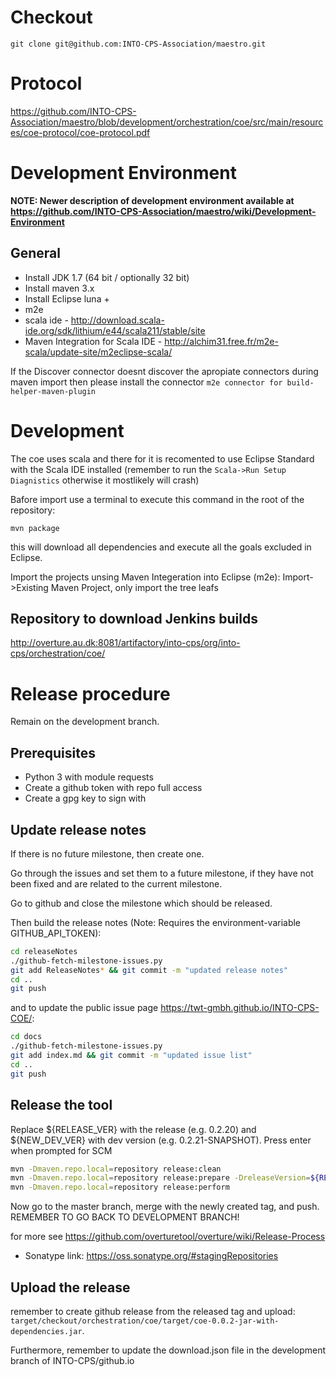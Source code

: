 # Checkout

```
git clone git@github.com:INTO-CPS-Association/maestro.git
```

# Protocol
https://github.com/INTO-CPS-Association/maestro/blob/development/orchestration/coe/src/main/resources/coe-protocol/coe-protocol.pdf


# Development Environment

**NOTE: Newer description of development environment available at https://github.com/INTO-CPS-Association/maestro/wiki/Development-Environment**

## General

* Install JDK 1.7 (64 bit / optionally 32 bit)
* Install maven 3.x
* Install Eclipse luna + 
 * m2e
 * scala ide - http://download.scala-ide.org/sdk/lithium/e44/scala211/stable/site
 * Maven Integration for Scala IDE - http://alchim31.free.fr/m2e-scala/update-site/m2eclipse-scala/
 
If the Discover connector doesnt discover the apropiate connectors during maven import then please install the connector `m2e connector for build-helper-maven-plugin`

# Development

The coe uses scala and there for it is recomented to use Eclipse Standard with the Scala IDE installed (remember to run the `Scala->Run Setup Diagnistics` otherwise it mostlikely will crash)

Bafore import use a terminal to execute this command in the root of the repository:

```
mvn package
```
this will download all dependencies and execute all the goals excluded in Eclipse.


Import the projects unsing Maven Integeration into Eclipse (m2e): Import->Existing Maven Project, only import the tree leafs

## Repository to download Jenkins builds
http://overture.au.dk:8081/artifactory/into-cps/org/into-cps/orchestration/coe/


# Release procedure

Remain on the development branch.

## Prerequisites
* Python 3 with module requests
* Create a github token with repo full access 
* Create a gpg key to sign with

## Update release notes

If there is no future milestone, then create one.

Go through the issues and set them to a future milestone, if they have not been fixed and are related to the current milestone.

Go to github and close the milestone which should be released.

Then build the release notes (Note: Requires the environment-variable GITHUB_API_TOKEN):

```bash
cd releaseNotes
./github-fetch-milestone-issues.py 
git add ReleaseNotes* && git commit -m "updated release notes"
cd ..
git push 
```

and to update the public issue page https://twt-gmbh.github.io/INTO-CPS-COE/:

```bash
cd docs
./github-fetch-milestone-issues.py
git add index.md && git commit -m "updated issue list"
cd ..
git push
```

## Release the tool
Replace ${RELEASE_VER} with the release (e.g. 0.2.20) and ${NEW_DEV_VER} with dev version (e.g. 0.2.21-SNAPSHOT).
Press enter when prompted for SCM
```bash
mvn -Dmaven.repo.local=repository release:clean
mvn -Dmaven.repo.local=repository release:prepare -DreleaseVersion=${RELEASE_VER} -DdevelopmentVersion=${NEW_DEV_VER}
mvn -Dmaven.repo.local=repository release:perform
```

Now go to the master branch, merge with the newly created tag, and push. REMEMBER TO GO BACK TO DEVELOPMENT BRANCH!

for more see https://github.com/overturetool/overture/wiki/Release-Process

* Sonatype link: https://oss.sonatype.org/#stagingRepositories

## Upload the release

remember to create github release from the released tag and upload: `target/checkout/orchestration/coe/target/coe-0.0.2-jar-with-dependencies.jar`.

Furthermore, remember to update the download.json file in the development branch of INTO-CPS/github.io

